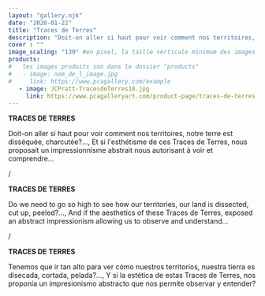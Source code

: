 ```yaml
---
layout: "gallery.njk"
date: "2020-01-22"
title: "Traces de Terres"
description: "Doit-on aller si haut pour voir comment nos territoires, notre terre est disséquée, charcutée? Et si l'esthétisme de ces Traces de Terres, nous proposait un impressionnisme abstrait nous autorisant à voir et comprendre"
cover : ""
image_scaling: "130" #en pixel, la taille verticale minimum des images presentes dans la gallery
products:
#   les images produits son dans le dossier "products"
#   - image: nom_de_l_image.jpg
#     link: https://www.pcagallery.com/example
   - image: JCPratt-TracesdeTerres18.jpg
     link: https://www.pcagalleryart.com/product-page/traces-de-terres-18-certified-signed-1-10
---
```

**TRACES DE TERRES**

Doit-on aller si haut pour voir comment nos territoires, notre terre est disséquée, charcutée?..., Et si l'esthétisme de ces Traces de Terres, nous proposait un impressionnisme abstrait nous autorisant à voir et comprendre... 

/

**TRACES DE TERRES**

Do we need to go so high to see how our territories, our land is dissected, cut up, peeled?..., And if the aesthetics of these Traces de Terres, exposed an abstract impressionism allowing us to observe and understand... 

/

**TRACES DE TERRES**

Tenemos que ir tan alto para ver cómo nuestros territorios, nuestra tierra es disecada, cortada, pelada?..., Y si la estética de estas Traces de Terres, nos proponía un impresionismo abstracto que nos permite observar y entender? 
